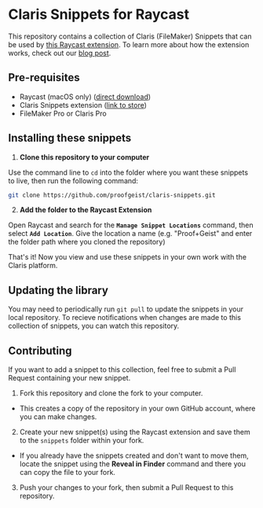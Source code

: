 # Claris Snippets for Raycast

This repository contains a collection of Claris (FileMaker) Snippets that can be used by [this Raycast extension](https://www.raycast.com/eluce2/claris-snippets). To learn more about how the extension works, check out our [blog post](https://www.proofgeist.com/blog/2022/10/12/claris-snippets).

## Pre-requisites
- Raycast (macOS only) ([direct download](https://www.raycast.com/download))
- Claris Snippets extension ([link to store](https://www.raycast.com/eluce2/claris-snippets))
- FileMaker Pro or Claris Pro

## Installing these snippets
1. **Clone this repository to your computer**

Use the command line to `cd` into the folder where you want these snippets to live, then run the following command:

```bash
git clone https://github.com/proofgeist/claris-snippets.git
```

2. **Add the folder to the Raycast Extension**

Open Raycast and search for the **`Manage Snippet Locations`** command, then select **`Add Location`**. Give the location a name (e.g. "Proof+Geist" and enter the folder path where you cloned the repository)

That's it! Now you view and use these snippets in your own work with the Claris platform.

## Updating the library
You may need to periodically run `git pull` to update the snippets in your local repository. To recieve notifications when changes are made to this collection of snippets, you can watch this repository.

## Contributing
If you want to add a snippet to this collection, feel free to submit a Pull Request containing your new snippet.

1. Fork this repository and clone the fork to your computer.
- This creates a copy of the repository in your own GitHub account, where you can make changes.
2. Create your new snippet(s) using the Raycast extension and save them to the `snippets` folder within your fork.
- If you already have the snippets created and don't want to move them, locate the snippet using the **Reveal in Finder** command and there you can copy the file to your fork.
3. Push your changes to your fork, then submit a Pull Request to this repository.